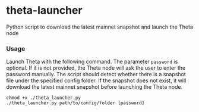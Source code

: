 # theta-launcher

Python script to download the latest mainnet snapshot and launch the Theta node

### Usage

Launch Theta with the following command. The parameter `password` is optional. If it is not provided, the Theta node will ask the user to enter the password manually. The script should detect whether there is a snapshot file under the specified config folder. If the snapshot does not exist, it will download the latest mainnet snapshot before launching the Theta node.

```
chmod +x ./theta_launcher.py
./theta_launcher.py path/to/config/folder [password]
```
